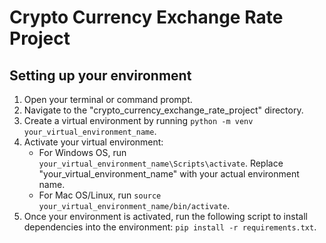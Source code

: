# Crypto Currency Exchange Rate Project

## Setting up your environment

1. Open your terminal or command prompt.
2. Navigate to the "crypto_currency_exchange_rate_project" directory.
3. Create a virtual environment by running `python -m venv your_virtual_environment_name`.
4. Activate your virtual environment:
   - For Windows OS, run `your_virtual_environment_name\Scripts\activate`. Replace "your_virtual_environment_name" with your actual environment name.
   - For Mac OS/Linux, run `source your_virtual_environment_name/bin/activate`.
5. Once your environment is activated, run the following script to install dependencies into the environment: `pip install -r requirements.txt`.
